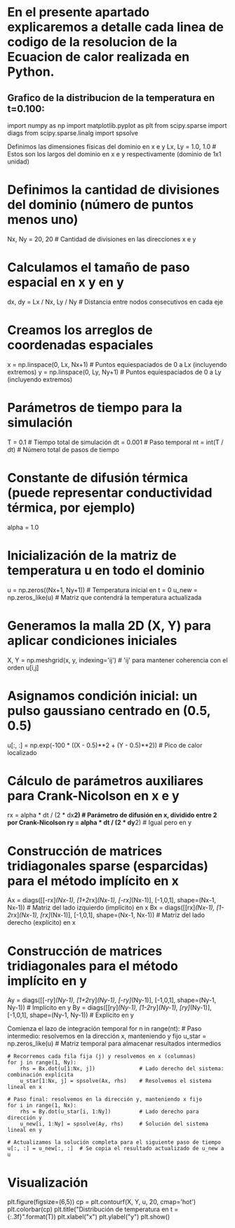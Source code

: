 # En el presente apartado explicaremos a detalle cada linea de codigo de la resolucion de la Ecuacion de calor realizada en Python.

## Grafico de la distribucion de la temperatura en t=0.100:

import numpy as np
import matplotlib.pyplot as plt
from scipy.sparse import diags
from scipy.sparse.linalg import spsolve

Definimos las dimensiones físicas del dominio en x e y
Lx, Ly = 1.0, 1.0  # Estos son los largos del dominio en x e y respectivamente (dominio de 1x1 unidad)

# Definimos la cantidad de divisiones del dominio (número de puntos menos uno)
Nx, Ny = 20, 20  # Cantidad de divisiones en las direcciones x e y

# Calculamos el tamaño de paso espacial en x y en y
dx, dy = Lx / Nx, Ly / Ny  # Distancia entre nodos consecutivos en cada eje

# Creamos los arreglos de coordenadas espaciales
x = np.linspace(0, Lx, Nx+1)  # Puntos equiespaciados de 0 a Lx (incluyendo extremos)
y = np.linspace(0, Ly, Ny+1)  # Puntos equiespaciados de 0 a Ly (incluyendo extremos)

# Parámetros de tiempo para la simulación
T = 0.1      # Tiempo total de simulación
dt = 0.001   # Paso temporal
nt = int(T / dt)  # Número total de pasos de tiempo

# Constante de difusión térmica (puede representar conductividad térmica, por ejemplo)
alpha = 1.0

# Inicialización de la matriz de temperatura u en todo el dominio
u = np.zeros((Nx+1, Ny+1))       # Temperatura inicial en t = 0
u_new = np.zeros_like(u)         # Matriz que contendrá la temperatura actualizada

# Generamos la malla 2D (X, Y) para aplicar condiciones iniciales
X, Y = np.meshgrid(x, y, indexing='ij')  # 'ij' para mantener coherencia con el orden u[i,j]

# Asignamos condición inicial: un pulso gaussiano centrado en (0.5, 0.5)
u[:, :] = np.exp(-100 * ((X - 0.5)**2 + (Y - 0.5)**2))  # Pico de calor localizado

# Cálculo de parámetros auxiliares para Crank-Nicolson en x e y
rx = alpha * dt / (2 * dx**2)  # Parámetro de difusión en x, dividido entre 2 por Crank-Nicolson
ry = alpha * dt / (2 * dy**2)  # Igual pero en y

# Construcción de matrices tridiagonales sparse (esparcidas) para el método implícito en x
Ax = diags([[-rx]*(Nx-1), [1+2*rx]*(Nx-1), [-rx]*(Nx-1)], [-1,0,1], shape=(Nx-1, Nx-1))  # Matriz del lado izquierdo (implícito) en x
Bx = diags([[rx]*(Nx-1), [1-2*rx]*(Nx-1), [rx]*(Nx-1)], [-1,0,1], shape=(Nx-1, Nx-1))    # Matriz del lado derecho (explícito) en x

# Construcción de matrices tridiagonales para el método implícito en y
Ay = diags([[-ry]*(Ny-1), [1+2*ry]*(Ny-1), [-ry]*(Ny-1)], [-1,0,1], shape=(Ny-1, Ny-1))  # Implícito en y
By = diags([[ry]*(Ny-1), [1-2*ry]*(Ny-1), [ry]*(Ny-1)], [-1,0,1], shape=(Ny-1, Ny-1))    # Explícito en y

Comienza el lazo de integración temporal
for n in range(nt):
    # Paso intermedio: resolvemos en la dirección x, manteniendo y fijo
    u_star = np.zeros_like(u)  # Matriz temporal para almacenar resultados intermedios

    # Recorremos cada fila fija (j) y resolvemos en x (columnas)
    for j in range(1, Ny):
        rhs = Bx.dot(u[1:Nx, j])              # Lado derecho del sistema: combinación explícita
        u_star[1:Nx, j] = spsolve(Ax, rhs)    # Resolvemos el sistema lineal en x

    # Paso final: resolvemos en la dirección y, manteniendo x fijo
    for i in range(1, Nx):
        rhs = By.dot(u_star[i, 1:Ny])         # Lado derecho para dirección y
        u_new[i, 1:Ny] = spsolve(Ay, rhs)     # Solución del sistema lineal en y

    # Actualizamos la solución completa para el siguiente paso de tiempo
    u[:, :] = u_new[:, :]  # Se copia el resultado actualizado de u_new a u



# Visualización
plt.figure(figsize=(6,5))
cp = plt.contourf(X, Y, u, 20, cmap='hot')
plt.colorbar(cp)
plt.title("Distribución de temperatura en t = {:.3f}".format(T))
plt.xlabel("x")
plt.ylabel("y")
plt.show()
